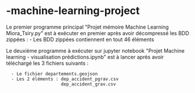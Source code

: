 # -machine-learning-project

Le premier programme principal "Projet mémoire Machine Learning Miora_Tsiry.py" est à exécuter en premier après avoir décompressé les BDD zippées : 
      - Les BDD zippées contiennent en tout 46 éléments
      
      
      
Le deuxième programme à exécuter sur jupyter notebook "Projet Machine learning - visualisation prédictions.ipynb" est à lancer après avoir téléchargé 
les 3 fichiers suivants : 

      - Le fichier departements.geojson 
      - Les 2 éléments : dep_accident_pgrav.csv 
                         dep_accident_grav.csv
